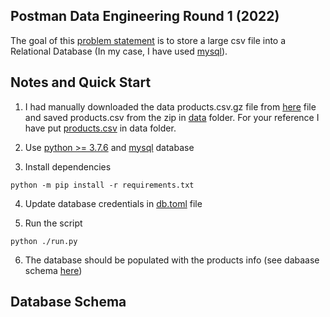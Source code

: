 ## Postman Data Engineering Round 1 (2022)
The goal of this [problem statement](https://drive.google.com/drive/folders/1X3qomdbjWU1oOTbBvxchTzjLMAwYBWFT) is to store a large csv file into a Relational Database (In my case, I have used [mysql](https://www.mysql.com/products/workbench/)).

## Notes and Quick Start
1. I had manually downloaded the data products.csv.gz file from [here](https://drive.google.com/drive/folders/1X3qomdbjWU1oOTbBvxchTzjLMAwYBWFT) file and saved products.csv from the zip in [data](./data) folder. For your reference I have put [products.csv](./data/products.csv) in data folder.

2. Use [python >= 3.7.6](https://www.python.org/downloads/release/python-376/) and [mysql](https://www.mysql.com/products/workbench/) database

3. Install dependencies
```console
python -m pip install -r requirements.txt
```

4. Update database credentials in [db.toml](./db.toml) file

5. Run the script
```console
python ./run.py
```

6. The database should be populated with the products info (see dabaase schema [here](#database-schema))

## Database Schema